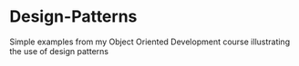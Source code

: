 # Design-Patterns
Simple examples from my Object Oriented Development course illustrating the use of design patterns
